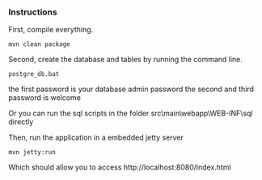 ### Instructions

First, compile everything.
```
mvn clean package
```
Second, create the database and tables by running the command line.
```
postgre_db.bat
```
the first password is your database admin password
the second and third password is welcome

Or you can run the sql scripts in the folder src\main\webapp\WEB-INF\sql directly

Then, run the application in a embedded jetty server
```
mvn jetty:run
```

Which should allow you to access http://localhost:8080/index.html

